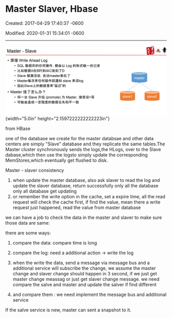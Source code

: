 # Master Slaver, Hbase

Created: 2017-04-29 17:40:37 -0600

Modified: 2020-01-31 15:34:01 -0600

---

![Master 一 Slave · 原 理 Write Ah ead Log · SQL 数 据 库 的 任 何 操 作 ， 都 会 以 Log 的 形 式 做 一 份 记 录 · 比 如 数 据 A 在 B 时 刻 从 C 改 到 了 D · Slave 被 激 活 后 ， 告 诉 master 我 在 了 · Master 每 次 有 任 何 操 作 就 通 知 slave 来 读 ℃ g · 因 此 Slave 上 的 数 据 是 有 " 延 迟 " 的 · Master 挂 了 怎 么 办 ？ · 将 一 台 Slave 升 级 (promote) 为 Master, 接 受 读 + 写 · 可 能 会 造 成 一 定 程 度 的 数 据 丢 失 和 不 一 致 master slavel slave2 ](../media/Basic-Master-Slaver,-Hbase-image1.png){width="5.0in" height="2.1597222222222223in"}

from HBase





one of the database we create for the master databsae and other data centers are simply "Slave" database and they replicate the same tables.The Master cluster synchronously sends the logs,the HLogs, over to the Slave dabase,which then use the logsto simply update the corresponding MemStores,which eventually get flushed to disk.





Master - slaver consistency



1.  when update the master database, also ask slaver to read the log and update the slaver database, return successfully only all the database only all database get updating
2.  or remember the write option in the cache, set a expire time, all the read request will check the cache first, if find the value, mean there a write request just happened, read the value from master database



we can have a job to check the data in the master and slaver to make sure those data are same:



there are some ways:

1.  compare the data: compare time is long
2.  compare the log: need a additional action -> write the log
3.  when the write the data, send a message via message bus and a additional service will subscribe the change, we assume the master change and slaver change should happen in 3 second, if we just get master change meassag or just get slaver change message. we need compare the salve and master and update the salver if find different



4.  and compare them : we need implement the message bus and additional service



If the salve service is new, master can sent a snapshot to it.









